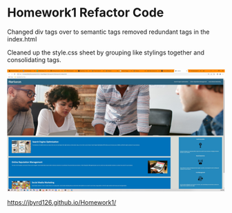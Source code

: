 # Homework1 Refactor Code

Changed div tags over to semantic tags removed redundant tags in the index.html

Cleaned up the style.css sheet by grouping like stylings together and consolidating tags.

![Homework1 Website](<assets/images/Homework1 Refactor.jpg>)

https://jbyrd126.github.io/Homework1/
